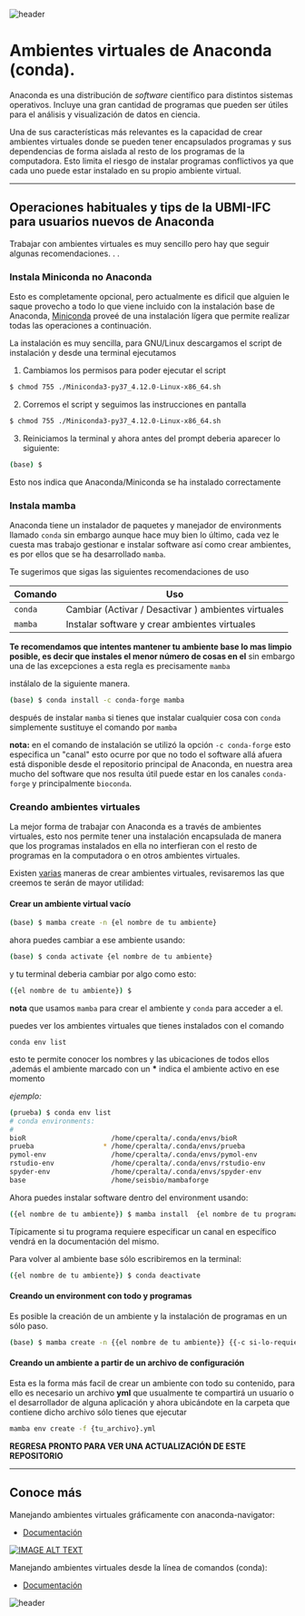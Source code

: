 
![header](/Tutoriales-IFC/assets/header.png)











# Ambientes virtuales de Anaconda (conda).

Anaconda es una distribución de *software* científico para distintos sistemas
operativos. Incluye una gran cantidad de programas que pueden ser útiles
para el análisis y visualización de datos en ciencia.

Una de sus características más relevantes es la capacidad de crear ambientes
virtuales donde se pueden tener encapsulados programas y sus dependencias de 
forma aislada al resto de los programas de la computadora. Esto limita el
riesgo de instalar programas conflictivos ya que cada uno puede estar 
instalado en su propio ambiente virtual.

---
## Operaciones habituales y tips de la UBMI-IFC para usuarios nuevos de Anaconda

Trabajar con ambientes virtuales es muy sencillo pero hay que seguir algunas recomendaciones. . .

### Instala Miniconda no Anaconda

Esto es completamente opcional, pero actualmente es dificil que alguien le saque provecho a todo lo que viene incluido con la instalación base de Anaconda, [Miniconda](https://docs.conda.io/en/latest/miniconda.html#installing) proveé de una instalación lígera que permite realizar todas las operaciones a continuación.

La instalación es muy sencilla, para GNU/Linux descargamos el script de instalación y desde una terminal ejecutamos

1. Cambiamos los permisos para poder ejecutar el script
``` bash
$ chmod 755 ./Miniconda3-py37_4.12.0-Linux-x86_64.sh 
```
2. Corremos el script y seguimos las instrucciones en pantalla

``` bash
$ chmod 755 ./Miniconda3-py37_4.12.0-Linux-x86_64.sh 
```
3. Reiniciamos la terminal y ahora antes del prompt deberia aparecer lo siguiente:

``` bash
(base) $
```
Esto nos indica que Anaconda/Miniconda se ha instalado correctamente

### Instala mamba

Anaconda tiene un instalador de paquetes y manejador de environments llamado `conda` sin embargo aunque hace muy bien lo último, cada vez le cuesta mas trabajo gestionar e instalar software así como crear ambientes, es por ellos que se ha desarrollado `mamba`. 

Te sugerimos que sigas las siguientes recomendaciones de uso 


| Comando  | Uso  |
|---|---|
| `conda`   |  Cambiar (Activar / Desactivar ) ambientes virtuales   |
| `mamba`  | Instalar software y crear ambientes virtuales    |


__Te recomendamos que intentes mantener tu ambiente base lo mas limpio posible, es decir que instales el menor número de cosas en el__ sin embargo una de las excepciones a esta regla es precisamente `mamba`

instálalo de la siguiente manera. 

``` bash
(base) $ conda install -c conda-forge mamba
```
después de instalar `mamba` si tienes que instalar cualquier cosa con `conda` simplemente sustituye el comando por `mamba` 

__nota:__ en el comando de instalación se utilizó la opción `-c conda-forge` esto especifica un "canal" esto ocurre por que no todo el software allá afuera está disponible desde el repositorio principal de Anaconda, en nuestra area mucho del software que nos resulta útil puede estar en los canales `conda-forge` y principalmente `bioconda`. 

###  Creando ambientes virtuales

La mejor forma de trabajar con Anaconda es a través de ambientes virtuales, esto nos permite tener una instalación encapsulada de manera que los programas instalados en ella no interfieran con el resto de programas en la computadora o en otros ambientes virtuales. 

Existen [varias](https://conda.io/projects/conda/en/latest/user-guide/tasks/manage-environments.html) maneras de crear ambientes virtuales, revisaremos las que creemos te serán  de mayor utilidad: 

#### Crear un ambiente virtual vacío


``` bash
(base) $ mamba create -n {el nombre de tu ambiente}
```

ahora puedes cambiar a ese ambiente usando: 


``` bash
(base) $ conda activate {el nombre de tu ambiente}
```

y tu terminal deberia cambiar por algo como esto: 


``` bash
({el nombre de tu ambiente}) $ 
```
__nota__ que usamos `mamba` para crear el ambiente y `conda` para acceder a el.

puedes ver  los ambientes virtuales que tienes instalados con el comando

`conda env list`

esto te permite conocer los nombres y las ubicaciones de todos ellos ,además el ambiente marcado con un __*__ indica el ambiente activo en ese momento

_ejemplo:_

``` bash
(prueba) $ conda env list
# conda environments:
#
bioR                     /home/cperalta/.conda/envs/bioR
prueba                 * /home/cperalta/.conda/envs/prueba
pymol-env                /home/cperalta/.conda/envs/pymol-env
rstudio-env              /home/cperalta/.conda/envs/rstudio-env
spyder-env               /home/cperalta/.conda/envs/spyder-env
base                     /home/seisbio/mambaforge

```

Ahora puedes instalar software dentro del environment usando: 


``` bash
({el nombre de tu ambiente}) $ mamba install  {el nombre de tu programa a instalar}
```
Típicamente si tu programa requiere especificar un canal en específico vendrá en la documentación del mismo.

Para volver al ambiente base sólo escribiremos en la terminal: 


``` bash
({el nombre de tu ambiente}) $ conda deactivate 
```
#### Creando un environment con todo y programas

Es posible la creación de un ambiente y la instalación de programas en un sólo paso. 


``` bash
(base) $ mamba create -n {{el nombre de tu ambiente}} {{-c si-lo-requiere }} {{el nombre de tu programa, o programas}}
```
#### Creando un ambiente a partir de un archivo de configuración


Esta es la forma más facil de crear un ambiente con todo su contenido, para ello es necesario un archivo __yml__ que usualmente te compartirá un usuario o el desarrollador de alguna aplicación y ahora ubicándote en la carpeta que contiene dicho archivo sólo tienes que ejecutar 

``` bash
mamba env create -f {tu_archivo}.yml
```

__REGRESA PRONTO PARA VER UNA ACTUALIZACIÓN DE ESTE REPOSITORIO__

---

## Conoce más

Manejando ambientes virtuales gráficamente con anaconda-navigator:

- [Documentación](https://docs.anaconda.com/anaconda/navigator/tutorials/manage-environments/)

[![IMAGE ALT TEXT](http://img.youtube.com/vi/AVvqUTE3QWI/0.jpg)](http://www.youtube.com/watch?v=AVvqUTE3QWI "Video Title")

Manejando ambientes virtuales desde la línea de comandos (conda):
- [Documentación](https://docs.conda.io/projects/conda/en/latest/user-guide/tasks/manage-environments.html#creating-an-environment-from-an-environment-yml-file)











![header](/Tutoriales-IFC/assets/header.png)

